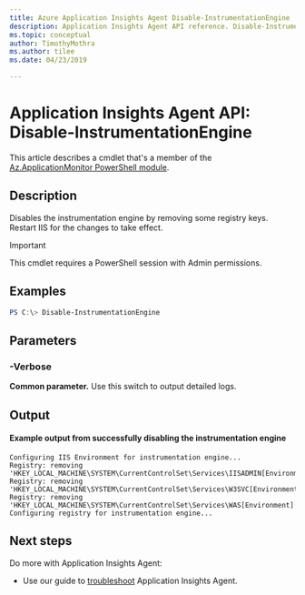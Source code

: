 ```yaml
---
title: Azure Application Insights Agent Disable-InstrumentationEngine
description: Application Insights Agent API reference. Disable-InstrumentationEngine. Monitor website performance without redeploying the website. Works with ASP.NET web apps hosted on-premises, in VMs, or on Azure.
ms.topic: conceptual
author: TimothyMothra
ms.author: tilee
ms.date: 04/23/2019

---
```


# Application Insights Agent API: Disable-InstrumentationEngine

This article describes a cmdlet that's a member of the [Az.ApplicationMonitor PowerShell module](https://www.powershellgallery.com/packages/Az.ApplicationMonitor/).

## Description
Disables the instrumentation engine by removing some registry keys.
Restart IIS for the changes to take effect.

> [!IMPORTANT] 
> This cmdlet requires a PowerShell session with Admin permissions.

## Examples

```powershell
PS C:\> Disable-InstrumentationEngine
```

## Parameters 

### -Verbose
**Common parameter.** Use this switch to output detailed logs.

## Output


#### Example output from successfully disabling the instrumentation engine

```
Configuring IIS Environment for instrumentation engine...
Registry: removing 'HKEY_LOCAL_MACHINE\SYSTEM\CurrentControlSet\Services\IISADMIN[Environment]'
Registry: removing 'HKEY_LOCAL_MACHINE\SYSTEM\CurrentControlSet\Services\W3SVC[Environment]'
Registry: removing 'HKEY_LOCAL_MACHINE\SYSTEM\CurrentControlSet\Services\WAS[Environment]'
Configuring registry for instrumentation engine...
```


## Next steps

 Do more with Application Insights Agent:
 - Use our guide to [troubleshoot](status-monitor-v2-troubleshoot.md) Application Insights Agent.
